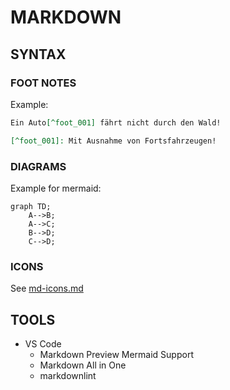 MARKDOWN
========

SYNTAX
------

### FOOT NOTES

Example:

```markdown
Ein Auto[^foot_001] fährt nicht durch den Wald!

[^foot_001]: Mit Ausnahme von Fortsfahrzeugen!
```

### DIAGRAMS

Example for mermaid:

```mermaid
graph TD;
    A-->B;
    A-->C;
    B-->D;
    C-->D;
```


### ICONS

See [md-icons.md](md-icons.md)


TOOLS
-----

* VS Code
  * Markdown Preview Mermaid Support
  * Markdown All in One
  * markdownlint
